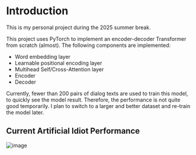# Introduction

This is my personal project during the 2025 summer break.

This project uses PyTorch to implement an encoder-decoder Transformer from scratch (almost). 
The following components are implemented:
- Word embedding layer
- Learnable positional encoding layer
- Multihead Self/Cross-Attention layer
- Encoder
- Decoder

Currently, fewer than 200 pairs of dialog texts are used to train this model, to quickly see the model result. Therefore, the performance is not quite good temporarily.
I plan to switch to a larger and better dataset and re-train the model later.

## Current Artificial Idiot Performance
![image](https://github.com/user-attachments/assets/54fb53ad-85e8-4819-b652-3a924f886ca2)

